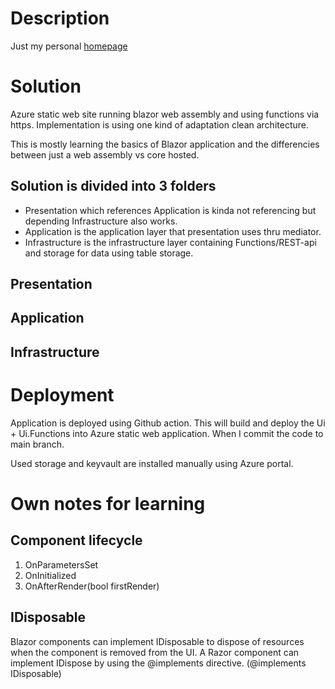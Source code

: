 # Description
Just my personal [homepage](https://www.anttieskola.com)

# Solution
Azure static web site running blazor web assembly
and using functions via https. Implementation is using
one kind of adaptation clean architecture.

This is mostly learning the basics of Blazor application and
the differencies between just a web assembly vs core hosted.

## Solution is divided into 3 folders
- Presentation which references Application is kinda
  not referencing but depending Infrastructure also works.
- Application is the application layer that presentation
  uses thru mediator.
- Infrastructure is the infrastructure layer containing
  Functions/REST-api and storage for data using table
  storage.

## Presentation

## Application

## Infrastructure

# Deployment
Application is deployed using Github action. This will
build and deploy the Ui + Ui.Functions into Azure static
web application. When I commit the code to main branch.

Used storage and keyvault are installed manually using
Azure portal.

# Own notes for learning

## Component lifecycle
1. OnParametersSet
2. OnInitialized
3. OnAfterRender(bool firstRender)

## IDisposable
Blazor components can implement IDisposable to dispose of resources when the component
is removed from the UI. A Razor component can implement IDispose by using the @implements
directive. (@implements IDisposable)
